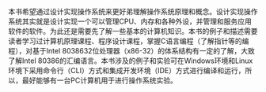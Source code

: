 本书希望通过设计实现操作系统来更好弟理解操作系统原理和概念。设计实现操作系统其实就是设计实现一个可以管理CPU、内存和各种外设，并管理和服务应用软件的软件。为此还是需要先了解一些基本的计算机知识。本书的例子和描述需要读者学习过计算机原理课程、程序设计课程，掌握C语言编程（了解指针等的编程），对基于Intel 8038632位处理器（x86-32）的体系结构有一定的了解，大致了解Intel 80386的汇编语言。本书涉及的例子和实验可在Windows环境和Linux环境下采用命令行（CLI）方式和集成开发环境（IDE）方式进行编译和运行，所以，最好能够有一台PC计算机用于进行操作系统实验。
